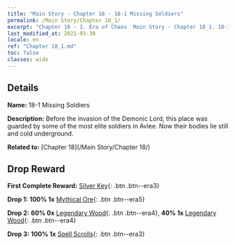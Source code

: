 ```yaml
---
title: "Main Story - Chapter 18 - 18-1 Missing Soldiers"
permalink: /Main Story/Chapter 18_1/
excerpt: "Chapter 18 - 1. Era of Chaos  Main Story - Chapter 18_1. 18-1 Missing Soldiers"
last_modified_at: 2021-03-30
locale: en
ref: "Chapter 18_1.md"
toc: false
classes: wide
---
```


## Details

 **Name:** 18-1 Missing Soldiers

 **Description:** Before the invasion of the Demonic Lord, this place was guarded by some of the most elite soldiers in Avlee. Now their bodies lie still and cold underground.

 **Related to:** [Chapter 18](/Main Story/Chapter 18/)

## Drop Reward

 **First Complete Reward:** [Silver Key](/Items/con_693/){: .btn .btn--era3}

 **Drop 1:** **100% 1x** [Mythical Ore](/Items/mat_61/){: .btn .btn--era5}

 **Drop 2:** **60% 0x** [Legendary Wood](/Items/mat_55/){: .btn .btn--era4}, **40% 1x** [Legendary Wood](/Items/mat_55/){: .btn .btn--era4}

 **Drop 3:** **100% 1x** [Spell Scrolls](/Items/con_694/){: .btn .btn--era3}

